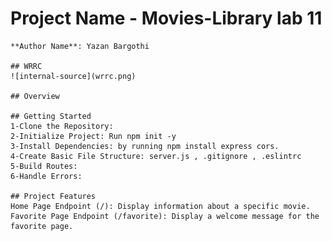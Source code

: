 # Project Name - Movies-Library lab 11

	**Author Name**: Yazan Bargothi

	## WRRC
	![internal-source](wrrc.png)

	## Overview

	## Getting Started
	1-Clone the Repository:
    2-Initialize Project: Run npm init -y
    3-Install Dependencies: by running npm install express cors.
    4-Create Basic File Structure: server.js , .gitignore , .eslintrc
    5-Build Routes:
    6-Handle Errors:

	## Project Features
	Home Page Endpoint (/): Display information about a specific movie.
    Favorite Page Endpoint (/favorite): Display a welcome message for the favorite page. 